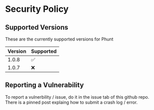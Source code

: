 # Security Policy

## Supported Versions

These are the currently supported versions for Phunt

| Version | Supported          |
| ------- | ------------------ |
| 1.0.8   | :white_check_mark: |
| 1.0.7   | :x:                |

## Reporting a Vulnerability

To report a vulnerbility / issue, do it in the issue tab of this github repo. There is a pinned post explaing how to submit a crash log / error.
